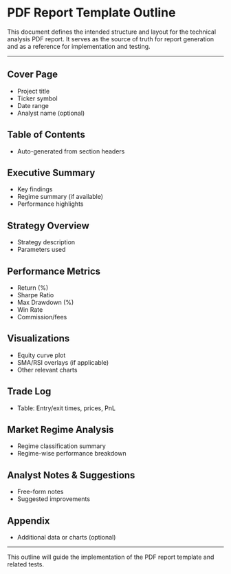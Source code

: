 # PDF Report Template Outline

This document defines the intended structure and layout for the technical analysis PDF report. It serves as the source of truth for report generation and as a reference for implementation and testing.

---

## Cover Page
- Project title
- Ticker symbol
- Date range
- Analyst name (optional)

## Table of Contents
- Auto-generated from section headers

## Executive Summary
- Key findings
- Regime summary (if available)
- Performance highlights

## Strategy Overview
- Strategy description
- Parameters used

## Performance Metrics
- Return (%)
- Sharpe Ratio
- Max Drawdown (%)
- Win Rate
- Commission/fees

## Visualizations
- Equity curve plot
- SMA/RSI overlays (if applicable)
- Other relevant charts

## Trade Log
- Table: Entry/exit times, prices, PnL

## Market Regime Analysis
- Regime classification summary
- Regime-wise performance breakdown

## Analyst Notes & Suggestions
- Free-form notes
- Suggested improvements

## Appendix
- Additional data or charts (optional)

---

This outline will guide the implementation of the PDF report template and related tests.
